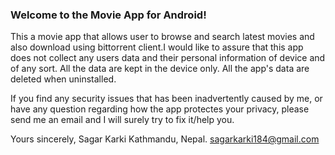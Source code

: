### Welcome to the Movie App for Android!

This a movie app that allows user to browse and search latest movies  and also download using bittorrent client.I would like to assure that this app does not collect any users data and their personal information of device and of any sort. All the data are kept in the device only. All the app's data are deleted when uninstalled.

If you find any security issues that has been inadvertently caused by me, or have any question regarding how the app protectes your privacy, please send me an email and I will surely try to fix it/help you.

Yours sincerely,
Sagar Karki 
Kathmandu, Nepal.
sagarkarki184@gmail.com
